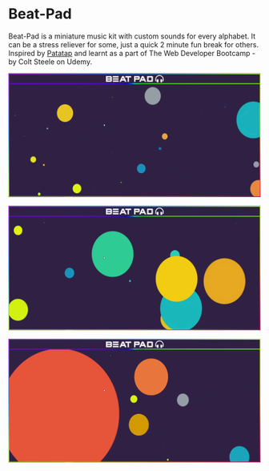 # Beat-Pad

Beat-Pad is a miniature music kit with custom sounds for every alphabet. It can be a stress reliever for some, just a quick 2 minute fun break for others. 
Inspired by [Patatap](https://patatap.com) and learnt as a part of The Web Developer Bootcamp - by Colt Steele on Udemy.

![Picture1](https://github.com/abhinavg247/Beat-Pad/blob/master/assets/Demo-Screenshots/Beat-Pad3.png?raw=true)

![Picture2](https://github.com/abhinavg247/Beat-Pad/blob/master/assets/Demo-Screenshots/Beat-Pad2.png?raw=true)

![Picture3](https://github.com/abhinavg247/Beat-Pad/blob/master/assets/Demo-Screenshots/Beat-Pad1.png?raw=true)
